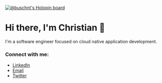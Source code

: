 [![@buschnt's Holopin board](https://holopin.me/buschnt)](https://holopin.io/@buschnt)

<h1>Hi there, I'm Christian 👋</h1>

I'm a software engineer focused on cloud native application development.

<h3 align="left">Connect with me:</h3>
<p align="left">
<ul>
    <li>
        <a href="https://www.linkedin.com/in/buschnt/" target="_blank">LinkedIn</a>
    </li>
    <li>
        <a href="mailto:chris.busch.22@gmail.com" target="_blank">Email</a>
    </li>
    <li>
        <a href="https://twitter.com/buschNT" target="_blank">Twitter</a>
    </li>
</ul>
</p>
